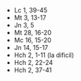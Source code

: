  - Lc 1,  39-45
 - Mt 3,  13-17
 - Jn 3,  5
 - Mt 28, 16-20
 - Mc 16, 15-20
 - Jn 14, 15-17
 - Hch 2,  1-11  (la dificil)
 - Hch 2, 22-24
 - Hch 2, 37-41